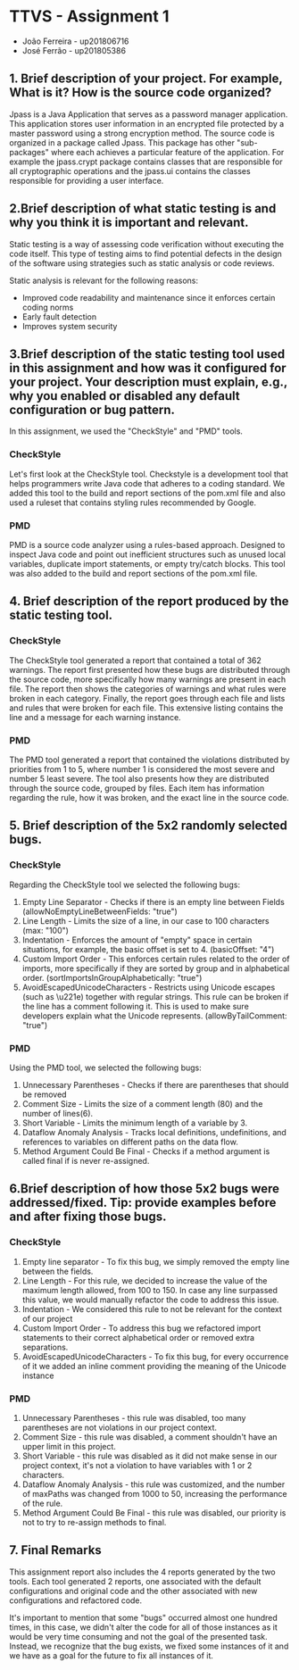 # TTVS - Assignment 1 

- João Ferreira - up201806716
- José Ferrão - up201805386


## 1. Brief description of your project. For example, What is it? How is the source code organized?

Jpass is a Java Application that serves as a password manager application. This application stores user information in an encrypted file protected by a master password using a strong encryption method.
The source code is organized in a package called Jpass. This package has other "sub-packages" where each achieves a particular feature of the application. For example the jpass.crypt package contains classes that are responsible for all cryptographic operations and the jpass.ui contains the classes responsible for providing a user interface.

## 2.Brief description of what static testing is and why you think it is important and relevant.

Static testing is a way of assessing code verification without executing the code itself. This type of testing aims to find potential defects in the design of the software using strategies such as static analysis or code reviews.

Static analysis is relevant for the following reasons:
- Improved code readability and maintenance since it enforces certain coding norms 
- Early fault detection 
- Improves system security 


## 3.Brief description of the static testing tool used in this assignment and how was it configured for your project. Your description must explain, e.g., why you enabled or disabled any default configuration or bug pattern.

In this assignment, we used the "CheckStyle" and "PMD" tools.

### CheckStyle

Let's first look at the CheckStyle tool. Checkstyle is a development tool that helps programmers write Java code that adheres to a coding standard. We added this tool to the build and report sections of the pom.xml file and also used a ruleset that contains styling rules recommended by Google. 

### PMD

PMD is a source code analyzer using a rules-based approach. Designed to inspect Java code and point out inefficient structures such as unused local variables, duplicate import statements, or empty try/catch blocks. This tool was also added to the build and report sections of the pom.xml file.

## 4. Brief description of the report produced by the static testing tool.

### CheckStyle

The CheckStyle tool generated a report that contained a total of 362 warnings. The report first presented how these bugs are distributed through the source code, more specifically how many warnings are present in each file. The report then shows the categories of warnings and what rules were broken in each category. Finally, the report goes through each file and lists and rules that were broken for each file. This extensive listing contains the line and a message for each warning instance.

### PMD

The PMD tool generated a report that contained the violations distributed by priorities from 1 to 5, where number 1 is considered the most severe and number 5 least severe. The tool also presents how they are distributed through the source code, grouped by files. Each item has information regarding the rule, how it was broken, and the exact line in the source code. 


## 5. Brief description of the 5x2 randomly selected bugs.

### CheckStyle

Regarding the CheckStyle tool we selected the following bugs:

1. Empty Line Separator - Checks if there is an empty line between Fields (allowNoEmptyLineBetweenFields: "true") 
2. Line Length - Limits the size of a line, in our case to 100 characters (max: "100")
3. Indentation - Enforces the amount of "empty" space in certain situations, for example, the basic offset is set to 4. (basicOffset: "4")
4. Custom Import Order - This enforces certain rules related to the order of imports, more specifically if they are sorted by group and in alphabetical order. (sortImportsInGroupAlphabetically: "true")
5. AvoidEscapedUnicodeCharacters - Restricts using Unicode escapes (such as \u221e) together with regular strings. This rule can be broken if the line has a comment following it. This is used to make sure developers explain what the Unicode represents. (allowByTailComment: "true")

### PMD

Using the PMD tool, we selected the following bugs:

1. Unnecessary Parentheses - Checks if there are parentheses that should be removed
2. Comment Size - Limits the size of a comment length (80) and the number of lines(6).
3. Short Variable - Limits the minimum length of a variable by 3.
4. Dataflow Anomaly Analysis - Tracks local definitions, undefinitions, and references to variables on different paths on the data flow.
5. Method Argument Could Be Final - Checks if a method argument is called final if is never re-assigned.


## 6.Brief description of how those 5x2 bugs were addressed/fixed. Tip: provide examples before and after fixing those bugs.

### CheckStyle

1. Empty line separator - To fix this bug, we simply removed the empty line between the fields.
2. Line Length - For this rule, we decided to increase the value of the maximum length allowed, from 100 to 150. In case any line surpassed this value, we would manually refactor the code to address this issue.
3. Indentation - We considered this rule to not be relevant for the context of our project
4. Custom Import Order - To address this bug we refactored import statements to their correct alphabetical order or removed extra separations.
5. AvoidEscapedUnicodeCharacters - To fix this bug, for every occurrence of it we added an inline comment providing the meaning of the Unicode instance

### PMD 

1. Unnecessary Parentheses - this rule was disabled, too many parentheses are not violations in our project context.
2. Comment Size - this rule was disabled, a comment shouldn't have an upper limit in this project.
3. Short Variable - this rule was disabled as it did not make sense in our project context, it's not a violation to have variables with 1 or 2 characters.
4. Dataflow Anomaly Analysis - this rule was customized, and the number of maxPaths was changed from 1000 to 50, increasing the performance of the rule.
5. Method Argument Could Be Final - this rule was disabled, our priority is not to try to re-assign methods to final.

## 7. Final Remarks

This assignment report also includes the 4 reports generated by the two tools. Each tool generated 2 reports, one associated with the default configurations and original code and the other associated with new configurations and refactored code. 

It's important to mention that some "bugs" occurred almost one hundred times, in this case, we didn't alter the code for all of those instances as it would be very time consuming and not the goal of the presented task. Instead, we recognize that the bug exists, we fixed some instances of it and we have as a goal for the future to fix all instances of it. 
